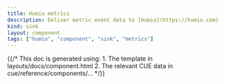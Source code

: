 ```yaml
---
title: Humio metrics
description: Deliver metric event data to [Humio](https://humio.com)
kind: sink
layout: component
tags: ["humio", "component", "sink", "metrics"]
---
```


{{/* This doc is generated using:
     1. The template in layouts/docs/component.html
     2. The relevant CUE data in cue/reference/components/... */}}
